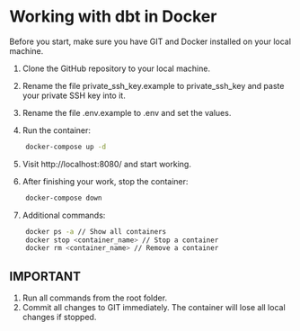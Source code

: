 # Working with dbt in Docker

Before you start, make sure you have GIT and Docker installed on your local machine.

1. Clone the GitHub repository to your local machine.

2. Rename the file private_ssh_key.example to private_ssh_key and paste your private SSH key into it.

3. Rename the file .env.example to .env and set the values.

4. Run the container:
```bash
    docker-compose up -d
```

5. Visit http://localhost:8080/ and start working.

6. After finishing your work, stop the container:
```bash
    docker-compose down
```

7. Additional commands:
```bash
    docker ps -a // Show all containers
    docker stop <container_name> // Stop a container
    docker rm <container_name> // Remove a container
```

## IMPORTANT

1. Run all commands from the root folder.
2. Commit all changes to GIT immediately. The container will lose all local changes if stopped.
